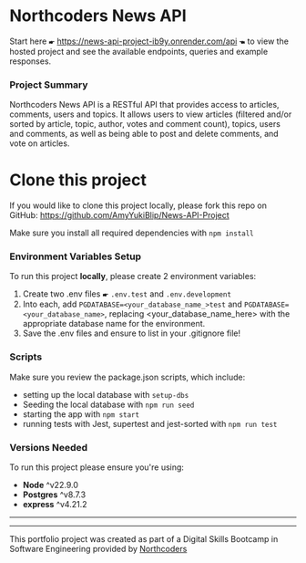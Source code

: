 # Northcoders News API

Start here 🖝 https://news-api-project-ib9y.onrender.com/api 🖜 to view the hosted project and see the available endpoints, queries and example responses.

### Project Summary

Northcoders News API is a RESTful API that provides access to articles, comments, users and topics. It allows users to view articles (filtered and/or sorted by article, topic, author, votes and comment count), topics, users and comments, as well as being able to post and delete comments, and vote on articles. 

# Clone this project

If you would like to clone this project locally, please fork this repo on GitHub: https://github.com/AmyYukiBlip/News-API-Project

Make sure you install all required dependencies with `npm install`

### Environment Variables Setup

To run this project **locally**, please create 2 environment variables:

1) Create two .env files 🖝 `.env.test` and `.env.development`
2) Into each, add `PGDATABASE=<your_database_name_>test` and `PGDATABASE=<your_database_name>`, replacing <your_database_name_here> with the appropriate database name for the environment.
3) Save the .env files and ensure to list in your .gitignore file!

### Scripts

Make sure you review the package.json scripts, which include:
-   setting up the local database with `setup-dbs` 
-   Seeding the local database with `npm run seed`
-   starting the app with `npm start`
-   running tests with Jest, supertest and jest-sorted with `npm run test` 

### Versions Needed

To run this project please ensure you're using:
- **Node** ^v22.9.0
- **Postgres** ^v8.7.3
- **express** ^v4.21.2 
---
--- 

This portfolio project was created as part of a Digital Skills Bootcamp in Software Engineering provided by [Northcoders](https://northcoders.com/)
